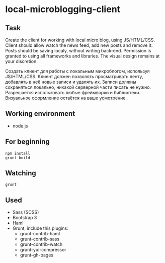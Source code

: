 local-microblogging-client
==========================

## Task ##
Create the client for working with local micro blog, using JS/HTML/CSS. Client should allow watch the news feed, add new posts and remove it. Posts should be saving localy, without writing back-end. Permission is granted to using all frameworks and libraries. The visual design remains at your discretion.

Создать клиент для работы с локальным микроблогом, используя JS/HTML/CSS. Клиент должен позволять просматривать ленту, добавлять в неё новые записи и удалять их. Записи должны сохраняться локально, никакой серверной части писать не нужно. Разрешается использовать любые фреймворки и библиотеки.  Визуальное оформление остаётся на ваше усмотрение.


## Working environment ##
- node.js


## For beginning ##
```
npm install
grunt build
```

## Watching ##
```
grunt
```

## Used ##
- Sass (SCSS)
- Bootstrap 3
- Haml
- Grunt, include this plugins:
  - grunt-contrib-haml
  - grunt-contrib-sass
  - grunt-contrib-watch
  - grunt-yui-compressor
  - grunt-gh-pages